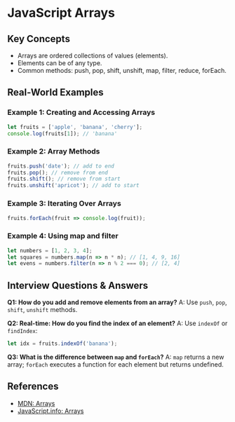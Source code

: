 # JavaScript Arrays

## Key Concepts
- Arrays are ordered collections of values (elements).
- Elements can be of any type.
- Common methods: push, pop, shift, unshift, map, filter, reduce, forEach.

## Real-World Examples

### Example 1: Creating and Accessing Arrays
```javascript
let fruits = ['apple', 'banana', 'cherry'];
console.log(fruits[1]); // 'banana'
```

### Example 2: Array Methods
```javascript
fruits.push('date'); // add to end
fruits.pop(); // remove from end
fruits.shift(); // remove from start
fruits.unshift('apricot'); // add to start
```

### Example 3: Iterating Over Arrays
```javascript
fruits.forEach(fruit => console.log(fruit));
```

### Example 4: Using map and filter
```javascript
let numbers = [1, 2, 3, 4];
let squares = numbers.map(n => n * n); // [1, 4, 9, 16]
let evens = numbers.filter(n => n % 2 === 0); // [2, 4]
```

## Interview Questions & Answers

**Q1: How do you add and remove elements from an array?**
A: Use `push`, `pop`, `shift`, `unshift` methods.

**Q2: Real-time: How do you find the index of an element?**
A: Use `indexOf` or `findIndex`:
```javascript
let idx = fruits.indexOf('banana');
```

**Q3: What is the difference between `map` and `forEach`?**
A: `map` returns a new array; `forEach` executes a function for each element but returns undefined.

## References
- [MDN: Arrays](https://developer.mozilla.org/en-US/docs/Web/JavaScript/Reference/Global_Objects/Array)
- [JavaScript.info: Arrays](https://javascript.info/array)
